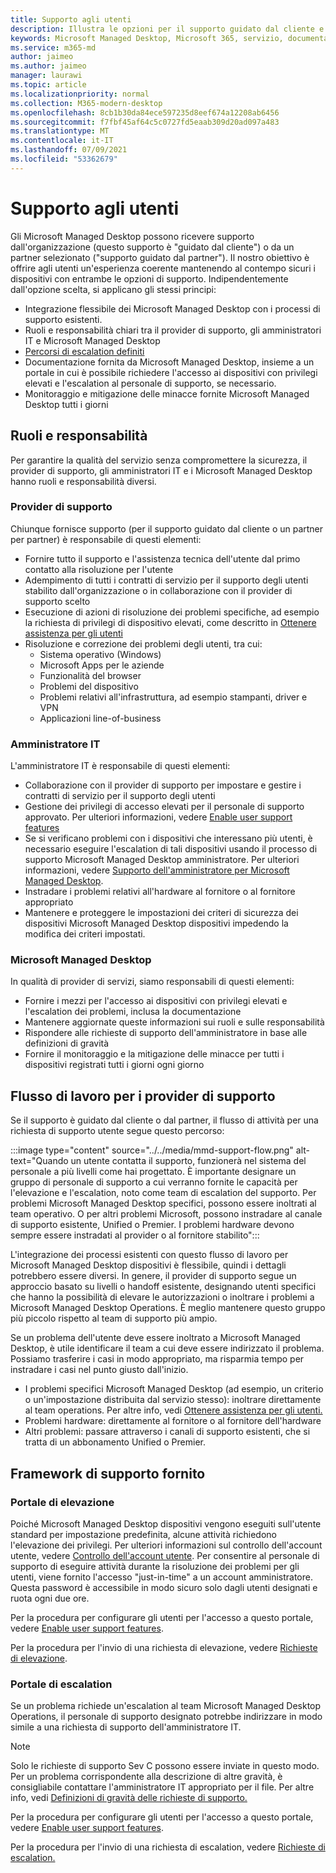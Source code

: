 ```yaml
---
title: Supporto agli utenti
description: Illustra le opzioni per il supporto guidato dal cliente e dal partner.
keywords: Microsoft Managed Desktop, Microsoft 365, servizio, documentazione
ms.service: m365-md
author: jaimeo
ms.author: jaimeo
manager: laurawi
ms.topic: article
ms.localizationpriority: normal
ms.collection: M365-modern-desktop
ms.openlocfilehash: 8cb1b30da84ece597235d8eef674a12208ab6456
ms.sourcegitcommit: f7fbf45af64c5c0727fd5eaab309d20ad097a483
ms.translationtype: MT
ms.contentlocale: it-IT
ms.lasthandoff: 07/09/2021
ms.locfileid: "53362679"
---
```

# <a name="user-support"></a>Supporto agli utenti

Gli Microsoft Managed Desktop possono ricevere supporto dall'organizzazione (questo supporto è "guidato dal cliente") o da un partner selezionato ("supporto guidato dal partner"). Il nostro obiettivo è offrire agli utenti un'esperienza coerente mantenendo al contempo sicuri i dispositivi con entrambe le opzioni di supporto. Indipendentemente dall'opzione scelta, si applicano gli stessi principi: 

- Integrazione flessibile dei Microsoft Managed Desktop con i processi di supporto esistenti. 
- Ruoli e responsabilità chiari tra il provider di supporto, gli amministratori IT e Microsoft Managed Desktop 
- [Percorsi di escalation definiti](#workflow-for-support-providers)
- Documentazione fornita da Microsoft Managed Desktop, insieme a un portale in cui è possibile richiedere l'accesso ai dispositivi con privilegi elevati e l'escalation al personale di supporto, se necessario.
- Monitoraggio e mitigazione delle minacce fornite Microsoft Managed Desktop tutti i giorni

## <a name="roles-and-responsibilities"></a>Ruoli e responsabilità

Per garantire la qualità del servizio senza compromettere la sicurezza, il provider di supporto, gli amministratori IT e i Microsoft Managed Desktop hanno ruoli e responsabilità diversi.

### <a name="support-provider"></a>Provider di supporto

Chiunque fornisce supporto (per il supporto guidato dal cliente o un partner per partner) è responsabile di questi elementi:

- Fornire tutto il supporto e l'assistenza tecnica dell'utente dal primo contatto alla risoluzione per l'utente
- Adempimento di tutti i contratti di servizio per il supporto degli utenti stabilito dall'organizzazione o in collaborazione con il provider di supporto scelto
- Esecuzione di azioni di risoluzione dei problemi specifiche, ad esempio la richiesta di privilegi di dispositivo elevati, come descritto in [Ottenere assistenza per gli utenti](../working-with-managed-desktop/end-user-support.md)
- Risoluzione e correzione dei problemi degli utenti, tra cui:
    - Sistema operativo (Windows)
    - Microsoft Apps per le aziende
    - Funzionalità del browser
    - Problemi del dispositivo
    - Problemi relativi all'infrastruttura, ad esempio stampanti, driver e VPN
    - Applicazioni line-of-business

### <a name="it-admin"></a>Amministratore IT

L'amministratore IT è responsabile di questi elementi:

- Collaborazione con il provider di supporto per impostare e gestire i contratti di servizio per il supporto degli utenti
- Gestione dei privilegi di accesso elevati per il personale di supporto approvato. Per ulteriori informazioni, vedere [Enable user support features](../get-started/enable-support.md)
- Se si verificano problemi con i dispositivi che interessano più utenti, è necessario eseguire l'escalation di tali dispositivi usando il processo di supporto Microsoft Managed Desktop amministratore. Per ulteriori informazioni, vedere [Supporto dell'amministratore per Microsoft Managed Desktop](../working-with-managed-desktop/admin-support.md).
- Instradare i problemi relativi all'hardware al fornitore o al fornitore appropriato
- Mantenere e proteggere le impostazioni dei criteri di sicurezza dei dispositivi Microsoft Managed Desktop dispositivi impedendo la modifica dei criteri impostati.

### <a name="microsoft-managed-desktop"></a>Microsoft Managed Desktop

In qualità di provider di servizi, siamo responsabili di questi elementi:

- Fornire i mezzi per l'accesso ai dispositivi con privilegi elevati e l'escalation dei problemi, inclusa la documentazione
- Mantenere aggiornate queste informazioni sui ruoli e sulle responsabilità
- Rispondere alle richieste di supporto dell'amministratore in base alle definizioni di gravità
- Fornire il monitoraggio e la mitigazione delle minacce per tutti i dispositivi registrati tutti i giorni ogni giorno

## <a name="workflow-for-support-providers"></a>Flusso di lavoro per i provider di supporto

Se il supporto è guidato dal cliente o dal partner, il flusso di attività per una richiesta di supporto utente segue questo percorso:

:::image type="content" source="../../media/mmd-support-flow.png" alt-text="Quando un utente contatta il supporto, funzionerà nel sistema del personale a più livelli come hai progettato. È importante designare un gruppo di personale di supporto a cui verranno fornite le capacità per l'elevazione e l'escalation, noto come team di escalation del supporto. Per problemi Microsoft Managed Desktop specifici, possono essere inoltrati al team operativo. O per altri problemi Microsoft, possono instradare al canale di supporto esistente, Unified o Premier. I problemi hardware devono sempre essere instradati al provider o al fornitore stabilito":::

L'integrazione dei processi esistenti con questo flusso di lavoro per Microsoft Managed Desktop dispositivi è flessibile, quindi i dettagli potrebbero essere diversi. In genere, il provider di supporto segue un approccio basato su livelli o handoff esistente, designando utenti specifici che hanno la possibilità di elevare le autorizzazioni o inoltrare i problemi a Microsoft Managed Desktop Operations. È meglio mantenere questo gruppo più piccolo rispetto al team di supporto più ampio.

Se un problema dell'utente deve essere inoltrato a Microsoft Managed Desktop, è utile identificare il team a cui deve essere indirizzato il problema. Possiamo trasferire i casi in modo appropriato, ma risparmia tempo per instradare i casi nel punto giusto dall'inizio.

- I problemi specifici Microsoft Managed Desktop (ad esempio, un criterio o un'impostazione distribuita dal servizio stesso): inoltrare direttamente al team operations. Per altre info, vedi [Ottenere assistenza per gli utenti.](../working-with-managed-desktop/end-user-support.md)
- Problemi hardware: direttamente al fornitore o al fornitore dell'hardware
- Altri problemi: passare attraverso i canali di supporto esistenti, che si tratta di un abbonamento Unified o Premier.

## <a name="provided-support-framework"></a>Framework di supporto fornito


### <a name="elevation-portal"></a>Portale di elevazione 

Poiché Microsoft Managed Desktop dispositivi vengono eseguiti sull'utente standard per impostazione predefinita, alcune attività richiedono l'elevazione dei privilegi. Per ulteriori informazioni sul controllo dell'account utente, vedere [Controllo dell'account utente](/windows/security/identity-protection/user-account-control/user-account-control-overview). Per consentire al personale di [](../working-with-managed-desktop/end-user-support.md#elevation-requests) supporto di eseguire attività durante la risoluzione dei problemi per gli utenti, viene fornito l'accesso "just-in-time" a un account amministratore. Questa password è accessibile in modo sicuro solo dagli utenti designati e ruota ogni due ore.  

Per la procedura per configurare gli utenti per l'accesso a questo portale, vedere [Enable user support features](../get-started/enable-support.md).

Per la procedura per l'invio di una richiesta di elevazione, vedere [Richieste di elevazione](../working-with-managed-desktop/end-user-support.md#elevation-requests).

### <a name="escalation-portal"></a>Portale di escalation 

Se un problema richiede un'escalation al team Microsoft Managed Desktop Operations, il personale di supporto designato potrebbe indirizzare in modo simile a una richiesta di supporto dell'amministratore IT.  

> [!NOTE]
> Solo le richieste di supporto Sev C possono essere inviate in questo modo. Per un problema corrispondente alla descrizione di altre gravità, è consigliabile contattare l'amministratore IT appropriato per il file. Per altre info, vedi [Definizioni di gravità delle richieste di supporto.](../working-with-managed-desktop/admin-support.md#support-request-severity-definitions)

Per la procedura per configurare gli utenti per l'accesso a questo portale, vedere [Enable user support features](../get-started/enable-support.md).

Per la procedura per l'invio di una richiesta di escalation, vedere [Richieste di escalation.](../working-with-managed-desktop/end-user-support.md#escalation-requests)
